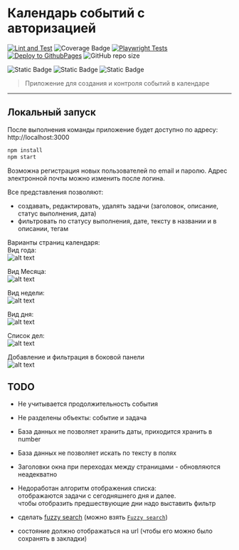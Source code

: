 # Календарь событий с авторизацией

[![Lint and Test](https://github.com/v-nvtsk/otus-jsbasic-final-react/actions/workflows/lint-test.yaml/badge.svg)](https://github.com/v-nvtsk/otus-jsbasic-final-react/actions/workflows/lint-test.yaml)
![Coverage Badge](https://img.shields.io/endpoint?url=https%3A%2F%2Fgist.githubusercontent.com%2Fv-nvtsk%2Ff9b687636482339cabd6a8c4b369f3eb%2Fraw%2F2d48f3578326dcf4ad8604c2198f0f9e146cd6d2%2Fotus-jsbasic-final-react-junit-tests.json)
[![Playwright Tests](https://github.com/v-nvtsk/otus-jsbasic-final-react/actions/workflows/playwright.yml/badge.svg)](https://github.com/v-nvtsk/otus-jsbasic-final-react/actions/workflows/playwright.yml)
[![Deploy to GithubPages](https://github.com/v-nvtsk/otus-jsbasic-final-react/actions/workflows/deploy-gh-pages.yaml/badge.svg)](https://github.com/v-nvtsk/otus-jsbasic-final-react/actions/workflows/deploy-gh-pages.yaml)
![GitHub repo size](https://img.shields.io/github/repo-size/v-nvtsk/otus-jsbasic-final-react)

![Static Badge](https://img.shields.io/badge/TypeScript-007ACC?style=for-the-badge&logo=typescript&logoColor=white)
![Static Badge](https://img.shields.io/badge/React-20232A?style=for-the-badge&logo=react&logoColor=61DAFB)
![Static Badge](https://img.shields.io/badge/firebase-orange?style=for-the-badge&logo=FIREBASE&logoColor=white)

> Приложение для создания и контроля событий в календаре

---

## Локальный запуск

После выполнения команды приложение будет доступно по адресу: http://localhost:3000

```sh
npm install
npm start
```

Возможна регистрация новых пользователей по email и паролю. Адрес электронной почты можно изменить после логина.

Все представления позволяют:

- создавать, редактировать, удалять задачи (заголовок, описание, статус выполнения, дата)
- фильтровать по статусу выполнения, дате, тексту в названии и в описании, тегам

Варианты страниц календаря:  
Вид года:  
![alt text](year-view.png.jpg)

Вид Месяца:  
![alt text](month-view.png.jpg)

Вид недели:  
![alt text](week-view.png.jpg)

Вид дня:  
![alt text](day-view.png.jpg)

Список дел:  
![alt text](task-list.png.jpg)

Добавление и фильтрация в боковой панели  
 ![alt text](sidepanel.png.jpg)

## TODO

- Не учитывается продолжительность события
- Не разделены объекты: событие и задача
- База данных не позволяет хранить даты, приходится хранить в number
- База данных не позволяет искать по тексту в полях
- Заголовки окна при переходах между страницами - обновляются неадекватно

- Недоработан алгоритм отображения списка:  
  отображаются задачи с сегодняшнего дня и далее.  
  чтобы отобразить предшествующие дни надо выставить фильтр

- сделать [fuzzy search](https://whatis.techtarget.com/definition/fuzzy-search) (можно взять [`Fuzzy search`](https://www.npmjs.com/package/fuzzy-search))
- состояние должно отображаться на url (чтобы его можно было сохранять в закладки)

